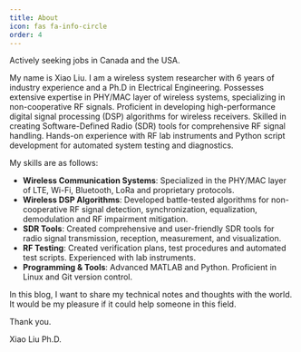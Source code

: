 ```yaml
---
title: About
icon: fas fa-info-circle
order: 4
---
```


Actively seeking jobs in Canada and the USA.

My name is Xiao Liu. I am a wireless system researcher with 6 years of industry experience and a Ph.D in Electrical Engineering. Possesses extensive expertise in PHY/MAC layer of wireless systems, specializing in non-cooperative RF signals. Proficient in developing high-performance digital signal processing (DSP) algorithms for wireless receivers. Skilled in creating Software-Defined Radio (SDR) tools for comprehensive RF signal handling. Hands-on experience with RF lab instruments and Python script development for automated system testing and diagnostics.


My skills are as follows:

- **Wireless Communication Systems**: Specialized in the PHY/MAC layer of LTE, Wi-Fi, Bluetooth, LoRa and proprietary protocols.
- **Wireless DSP Algorithms**: Developed battle-tested algorithms for non-cooperative RF signal detection, synchronization, equalization, demodulation and RF impairment mitigation.
- **SDR Tools**: Created comprehensive and user-friendly SDR tools for radio signal transmission, reception, measurement, and visualization.
- **RF Testing**: Created verification plans, test procedures and automated test scripts. Experienced with lab instruments. 
- **Programming & Tools**: Advanced MATLAB and Python. Proficient in Linux and Git version control.

In this blog, I want to share my technical notes and thoughts with the world. It would be my pleasure if it could help someone in this field.

Thank you.

Xiao Liu Ph.D.
